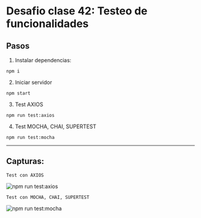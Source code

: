 # Desafio clase 42: Testeo de funcionalidades

## Pasos
1) Instalar dependencias:
````
npm i
````

2) Iniciar servidor
````
npm start
````

3) Test AXIOS
````
npm run test:axios
````
4) Test MOCHA, CHAI, SUPERTEST
````
npm run test:mocha
````
-------
## Capturas:

``Test con AXIOS``


<img src="https://ibb.co/LCTKvfP" alt="npm run test:axios"/>

<br>


``Test con MOCHA, CHAI, SUPERTEST``

<img src="https://ibb.co/YNdRJb5" alt="npm run test:mocha"/>